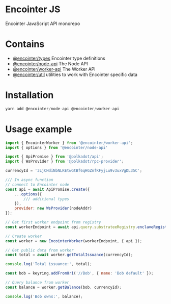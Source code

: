 # Encointer JS

Encointer JavaScript API monorepo

# Contains

- [@encointer/types](packages/types/) Encointer type definitions
- [@encointer/node-api](packages/node-api/) The Node API
- [@encointer/worker-api](packages/worker-api/) The Worker API
- [@encointer/util](packages/util/) utilities to work with Encointer specific data

# Installation

```js
yarn add @encointer/node-api @encointer/worker-api
```

# Usage example

```js
import { EncointerWorker } from '@encointer/worker-api';
import { options } from '@encointer/node-api'

import { ApiPromise } from '@polkadot/api';
import { WsProvider } from '@polkadot/rpc-provider';

currencyId = '3LjCHdiNbNLKEtwGtBf6qHGZnfKFyjLu9v3uxVgDL35C';

/// In async function
// connect to Encointer node
const api = await ApiPromise.create({
    ...options({
        /// additional types
    }),
    provider: new WsProvider(nodeAddr)
});

// Get first worker endpoint from registry
const workerEndpoint = await api.query.substrateeRegistry.enclaveRegistry(1)

// Create worker
const worker = new EncointerWorker(workerEndpoint, { api });

// Get public data from worker
const total = await worker.getTotalIssuance(currencyId);

console.log('Total issuance:', total);

const bob = keyring.addFromUri('//Bob', { name: 'Bob default' });

// Query balance from worker
const balance = worker.getBalance(bob, currencyId);

console.log('Bob owns:', balance);
```